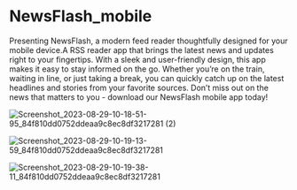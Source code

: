 # NewsFlash_mobile
Presenting NewsFlash, a modern feed reader thoughtfully designed for your mobile device.A RSS reader app that brings the latest news and updates right to your fingertips. With a sleek and user-friendly design, this app makes it easy to stay informed on the go. Whether you’re on the train, waiting in line, or just taking a break, you can quickly catch up on the latest headlines and stories from your favorite sources. Don’t miss out on the news that matters to you - download our NewsFlash mobile app today!

![Screenshot_2023-08-29-10-18-51-95_84f810dd0752ddeaa9c8ec8df3217281 (2)](https://github.com/shariandabre/NewsFlash_mobile/assets/94830605/731e7606-c771-406d-9dd0-f2ce5034694a)

![Screenshot_2023-08-29-10-19-13-59_84f810dd0752ddeaa9c8ec8df3217281](https://github.com/shariandabre/NewsFlash_mobile/assets/94830605/b592cebd-4fa3-4451-8565-5f2d25a9e159)

![Screenshot_2023-08-29-10-19-38-11_84f810dd0752ddeaa9c8ec8df3217281](https://github.com/shariandabre/NewsFlash_mobile/assets/94830605/0df846a9-e038-40e8-9551-7329da1f3fce)
